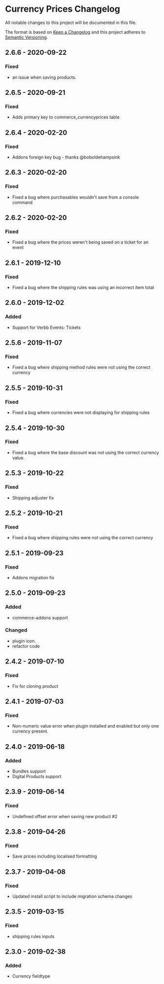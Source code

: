 # Currency Prices Changelog

All notable changes to this project will be documented in this file.

The format is based on [Keep a Changelog](http://keepachangelog.com/) and this project adheres to [Semantic Versioning](http://semver.org/).

## 2.6.6 - 2020-09-22
### Fixed
- an issue when saving products.

## 2.6.5 - 2020-09-21

### Fixed
- Adds primary key to commerce_currencyprices table

## 2.6.4 - 2020-02-20

### Fixed

-   Addons foreign key bug - thanks @boboldehampsink

## 2.6.3 - 2020-02-20

### Fixed

-   Fixed a bug where purchasables wouldn't save from a console command

## 2.6.2 - 2020-02-20

### Fixed

-   Fixed a bug where the prices weren't being saved on a ticket for an event

## 2.6.1 - 2019-12-10

### Fixed

-   Fixed a bug where the shipping rules was using an incorrect item total

## 2.6.0 - 2019-12-02

### Added

-   Support for Verbb Events: Tickets

## 2.5.6 - 2019-11-07

### Fixed

-   Fixed a bug where shipping method rules were not using the correct currency

## 2.5.5 - 2019-10-31

### Fixed

-   Fixed a bug where currencies were not displaying for shipping rules

## 2.5.4 - 2019-10-30

### Fixed

-   Fixed a bug where the base discount was not using the correct currency value.

## 2.5.3 - 2019-10-22

### Fixed

-   Shipping adjuster fix

## 2.5.2 - 2019-10-21

### Fixed

-   Fixed a bug where shipping rules were not using the correct currency

## 2.5.1 - 2019-09-23

### Fixed

-   Addons migration fix

## 2.5.0 - 2019-09-23

### Added

-   commerce-addons support

### Changed

-   plugin icon.
-   refactor code

## 2.4.2 - 2019-07-10

### Fixed

-   Fix for cloning product

## 2.4.1 - 2019-07-03

### Fixed

-   Non-numeric value error when plugin installed and enabled but only one currency present.

## 2.4.0 - 2019-06-18

### Added

-   Bundles support
-   Digital Products support

## 2.3.9 - 2019-06-14

### Fixed

-   Undefined offset error when saving new product #2

## 2.3.8 - 2019-04-26

### Fixed

-   Save prices including localised formatting

## 2.3.7 - 2019-04-08

### Fixed

-   Updated install script to include migration schema changes

## 2.3.5 - 2019-03-15

### Fixed

-   shipping rules inputs

## 2.3.0 - 2019-02-38

### Added

-   Currency fieldtype
